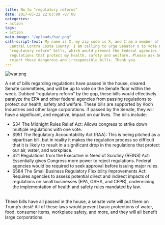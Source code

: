 ```yaml
---
title: No to "regulatory reforms"
date: 2017-05-22 22:03:00 -07:00
categories:
- action
tags:
- action
main-image: "/uploads/haz.png"
call-script-text: My name is X, my zip code is X, and I am a member of Indivisible
  Central Contra Costa County. I am calling to urge Senator X to vote no on the so-called
  “regulatory reform” bills, which would prevent the federal agencies from passing
  regulations that protect my health, safety and welfare. Please ask Senator X to
  reject these dangerous and irresponsible bills. Thank you.
---
```


![war.png](/uploads/war.png)

A set of bills regarding regulations have passed in the house, cleared Senate committees, and will be up to vote on the Senate floor within the week. Dubbed “regulatory reform” by the gop, these bills would effectively paralyze the EPA and other federal agencies from passing regulations to protect our health, safety and welfare. These bills are supported by Koch Industries and other large corporations. If passed by the Senate, they will have a significant, and negative, impact on our lives. The bills include:
<br>
* S34 The Midnight Rules Relief Act: Allows congress to strike down multiple regulations with one vote.
* S951 The Regulatory Accountability Act (RAA): This is being pitched as a bipartisan bill, but in reality it makes the regulation process so difficult that it is likely to result in a significant drop in the regulations that protect our air, water, and workplace.
* S21 Regulations from the Executive in Need of Scrutiny (REINS) Act: Essentially gives Congress more power to reject regulations. Federal agencies would be required to seek approval before issuing major rules.
* S584 The Small Business Regulatory Flexibility Improvements Act: Requires agencies to assess potential direct and indirect impacts of regulations on small businesses (EPA, OSHA, and CFPB), undermining the implementation of health and safety rules mandated by law.
<br>
These bills have all passed in the house, a senate vote will put them on Trump’s desk! All of these laws would prevent basic protections of water, food, consumer items, workplace safety, and more, and they will all benefit large corporations. 